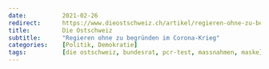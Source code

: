 ```yaml
---
date:          2021-02-26
redirect:      https://www.dieostschweiz.ch/artikel/regieren-ohne-zu-begruenden-im-corona-krieg-lDE8Ok5
title:         Die Ostschweiz
subtitle:      "Regieren ohne zu begründen im Corona-Krieg"
categories:    [Politik, Demokratie]
tags:          [die ostschweiz, bundesrat, pcr-test, massnahmen, maske]
---
```

